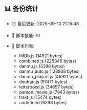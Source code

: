 ## 📊 备份统计

- 🕒 最后更新: 2025-09-10 21:15:48
- 📁 脚本数量: 10
- 📄 脚本列表:

  - IMDb.js (14921 bytes)
  - combined.js (225349 bytes)
  - danmu.js (6398 bytes)
  - danmu_auto.js (128938 bytes)
  - danmu_playurl.js (46921 bytes)
  - douban.js (97471 bytes)
  - letterboxd.js (34657 bytes)
  - person_movie.js (7843 bytes)
  - trakt.js (15474 bytes)
  - undefined (6398 bytes)
